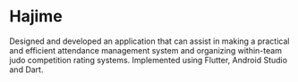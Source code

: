 # Hajime
Designed and developed an application that can assist in making a practical and efficient attendance management system and organizing within-team judo competition rating systems. Implemented using Flutter, Android Studio and Dart.
